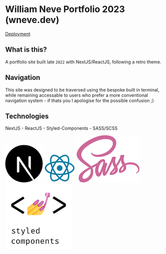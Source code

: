 # William Neve Portfolio 2023 (wneve.dev)

[Deployment](https://wneve.dev/)

## What is this?

A portfolio site built late `2022` with NextJS/ReactJS, following a retro theme.

## Navigation

This site was designed to be traversed using the bespoke built in terminal, while remaining accessable to users who prefer a more conventional navigation system - if thats you I apologise for the possible confusion ;\)

## Technologies

NextJS - ReactJS - Styled-Components - SASS/SCSS

![next-js logo](./nextjs.jpg)
![react-js logo](./react.jpg)
![sass logo](./sass.jpg)
![styled-components logo](./styled.png)
